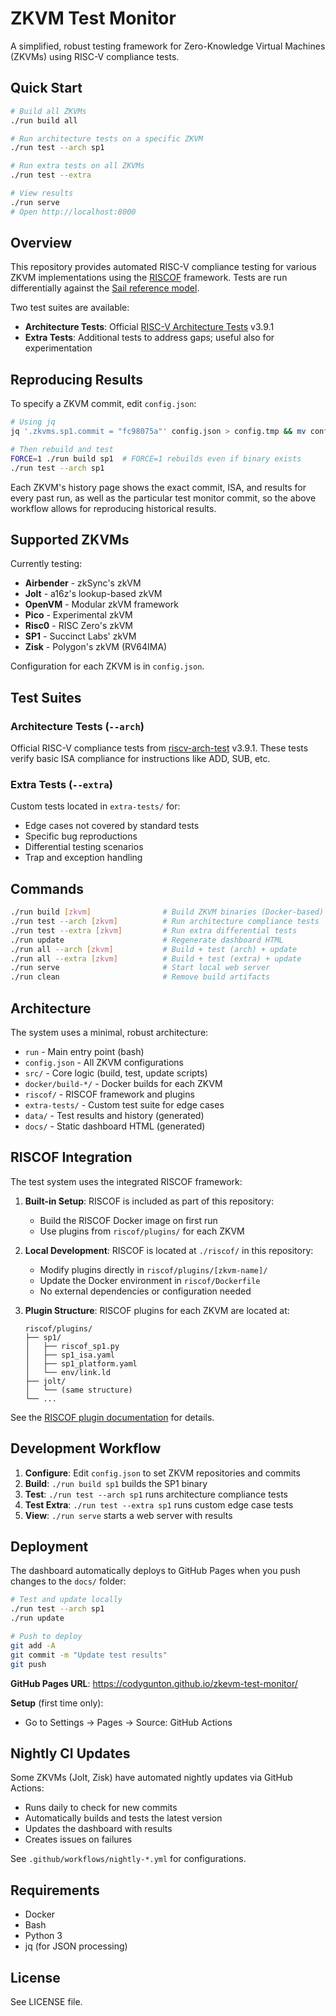 # ZKVM Test Monitor

A simplified, robust testing framework for Zero-Knowledge Virtual Machines (ZKVMs) using RISC-V compliance tests.

## Quick Start

```bash
# Build all ZKVMs
./run build all

# Run architecture tests on a specific ZKVM
./run test --arch sp1

# Run extra tests on all ZKVMs
./run test --extra

# View results
./run serve
# Open http://localhost:8000
```

## Overview

This repository provides automated RISC-V compliance testing for various ZKVM implementations using the [RISCOF](https://github.com/riscv-software-src/riscof/) framework. Tests are run differentially against the [Sail reference model](https://github.com/riscv/sail-riscv).

Two test suites are available:
- **Architecture Tests**: Official [RISC-V Architecture Tests](https://github.com/riscv-non-isa/riscv-arch-test) v3.9.1
- **Extra Tests**: Additional tests to address gaps; useful also for experimentation

## Reproducing Results

To specify a ZKVM commit, edit `config.json`:
```bash
# Using jq
jq '.zkvms.sp1.commit = "fc98075a"' config.json > config.tmp && mv config.tmp config.json

# Then rebuild and test
FORCE=1 ./run build sp1  # FORCE=1 rebuilds even if binary exists
./run test --arch sp1
```

Each ZKVM's history page shows the exact commit, ISA, and results for every past run, as well as the particular test monitor commit, so the above workflow allows for reproducing historical results. 

## Supported ZKVMs

Currently testing:
- **Airbender** - zkSync's zkVM
- **Jolt** - a16z's lookup-based zkVM
- **OpenVM** - Modular zkVM framework
- **Pico** - Experimental zkVM
- **Risc0** - RISC Zero's zkVM
- **SP1** - Succinct Labs' zkVM
- **Zisk** - Polygon's zkVM (RV64IMA)

Configuration for each ZKVM is in `config.json`.

## Test Suites

### Architecture Tests (`--arch`)
Official RISC-V compliance tests from [riscv-arch-test](https://github.com/riscv-non-isa/riscv-arch-test) v3.9.1. These tests verify basic ISA compliance for instructions like ADD, SUB, etc.

### Extra Tests (`--extra`)
Custom tests located in `extra-tests/` for:
- Edge cases not covered by standard tests
- Specific bug reproductions
- Differential testing scenarios
- Trap and exception handling

## Commands

```bash
./run build [zkvm]                # Build ZKVM binaries (Docker-based)
./run test --arch [zkvm]          # Run architecture compliance tests
./run test --extra [zkvm]         # Run extra differential tests
./run update                      # Regenerate dashboard HTML
./run all --arch [zkvm]           # Build + test (arch) + update
./run all --extra [zkvm]          # Build + test (extra) + update
./run serve                       # Start local web server
./run clean                       # Remove build artifacts
```

## Architecture

The system uses a minimal, robust architecture:

- `run` - Main entry point (bash)
- `config.json` - All ZKVM configurations
- `src/` - Core logic (build, test, update scripts)
- `docker/build-*/` - Docker builds for each ZKVM
- `riscof/` - RISCOF framework and plugins
- `extra-tests/` - Custom test suite for edge cases
- `data/` - Test results and history (generated)
- `docs/` - Static dashboard HTML (generated)

## RISCOF Integration

The test system uses the integrated RISCOF framework:

1. **Built-in Setup**: RISCOF is included as part of this repository:
   - Build the RISCOF Docker image on first run
   - Use plugins from `riscof/plugins/` for each ZKVM

2. **Local Development**: RISCOF is located at `./riscof/` in this repository:
   - Modify plugins directly in `riscof/plugins/[zkvm-name]/`
   - Update the Docker environment in `riscof/Dockerfile`
   - No external dependencies or configuration needed

3. **Plugin Structure**: RISCOF plugins for each ZKVM are located at:
   ```
   riscof/plugins/
   ├── sp1/
   │   ├── riscof_sp1.py
   │   ├── sp1_isa.yaml
   │   ├── sp1_platform.yaml
   │   └── env/link.ld
   ├── jolt/
   │   └── (same structure)
   └── ...
   ```

See the [RISCOF plugin documentation](https://riscof.readthedocs.io/) for details.

## Development Workflow

1. **Configure**: Edit `config.json` to set ZKVM repositories and commits
2. **Build**: `./run build sp1` builds the SP1 binary
3. **Test**: `./run test --arch sp1` runs architecture compliance tests
4. **Test Extra**: `./run test --extra sp1` runs custom edge case tests
5. **View**: `./run serve` starts a web server with results

## Deployment

The dashboard automatically deploys to GitHub Pages when you push changes to the `docs/` folder:

```bash
# Test and update locally
./run test --arch sp1
./run update

# Push to deploy
git add -A
git commit -m "Update test results"
git push
```

**GitHub Pages URL**: https://codygunton.github.io/zkevm-test-monitor/

**Setup** (first time only):
- Go to Settings → Pages → Source: GitHub Actions

## Nightly CI Updates

Some ZKVMs (Jolt, Zisk) have automated nightly updates via GitHub Actions:
- Runs daily to check for new commits
- Automatically builds and tests the latest version
- Updates the dashboard with results
- Creates issues on failures

See `.github/workflows/nightly-*.yml` for configurations.

## Requirements

- Docker
- Bash
- Python 3
- jq (for JSON processing)

## License

See LICENSE file.
